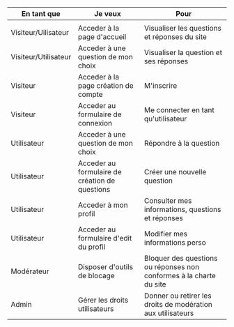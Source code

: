 En tant que | Je veux | Pour
--- | --- | ---
||
Visiteur/Uilisateur|Acceder à la page d'accueil| Visualiser les questions et réponses du site
Visiteur/Utilisateur|Acceder à une question de mon choix| Visualiser la question et ses réponses
Visiteur|Acceder à la page création de compte| M'inscrire
Visiteur|Acceder au formulaire de connexion| Me connecter en tant qu'utilisateur
Utilisateur|Acceder à une question de mon choix|Répondre à la question
Utilisateur|Acceder au formulaire de création de questions|Créer une nouvelle question
Utilisateur|Acceder à mon profil| Consulter mes informations, questions et réponses
Utilisateur|Acceder au formulaire d'edit du profil| Modifier mes informations perso
Modérateur| Disposer d'outils de blocage| Bloquer des questions ou réponses non conformes à la charte du site
Admin| Gérer les droits utilisateurs| Donner ou retirer les droits de modération aux utilisateurs


